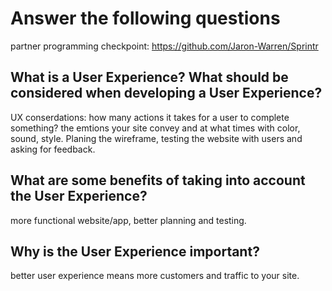 # Answer the following questions

partner programming checkpoint: https://github.com/Jaron-Warren/Sprintr

## What is a User Experience? What should be considered when developing a User Experience?

UX conserdations: how many actions it takes for a user to complete something? the emtions your site convey and at what times with color, sound, style. Planing the wireframe, testing the website with users and asking for feedback.

## What are some benefits of taking into account the User Experience?

more functional website/app, better planning and testing.

## Why is the User Experience important?

better user experience means more customers and traffic to your site.